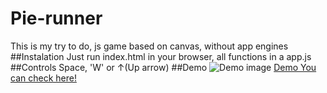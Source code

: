 # Pie-runner
This is my try to do, js game based on canvas, without app engines
##Instalation
Just run index.html in your browser, all functions in a app.js
##Controls
Space, 'W' or ↑(Up arrow)
##Demo
![Demo image](/https://raw.githubusercontent.com/hmelenok/Pie-runner/master/images/screenshot.png)
[Demo You can check here!](http://hmelenok.github.io/Pie-runner/demo.html "Demo You can check here!")
